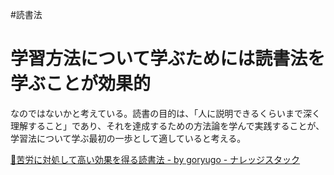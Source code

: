 #読書法
# 学習方法について学ぶためには読書法を学ぶことが効果的

なのではないかと考えている。読書の目的は、「人に説明できるくらいまで深く理解すること」であり、それを達成するための方法論を学んで実践することが、学習法について学ぶ最初の一歩として適していると考える。

[📖苦労に対処して高い効果を得る読書法 - by goryugo - ナレッジスタック](https://knowledgestuck.substack.com/p/fd6)
